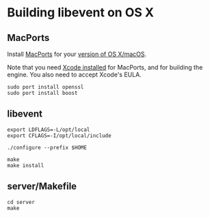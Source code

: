 # Building libevent on OS X

## MacPorts

Install [MacPorts](https://www.macports.org/) for your
[version of OS X/macOS](https://www.macports.org/install.php).

Note that you need [Xcode installed](https://www.macports.org/install.php)
for MacPorts, and for building the engine. You also need to accept Xcode's EULA.

```
sudo port install openssl
sudo port install boost
```

## libevent

```
export LDFLAGS=-L/opt/local
export CFLAGS=-I/opt/local/include

./configure --prefix $HOME

make
make install
```

## server/Makefile

```
cd server
make
```
